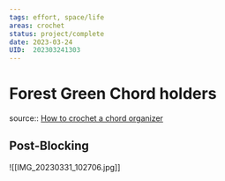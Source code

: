 ```yaml
---
tags: effort, space/life
areas: crochet 
status: project/complete
date: 2023-03-24
UID:  202303241303
---
```


# Forest Green Chord holders

source:: [How to crochet a chord organizer](https://youtu.be/KfHRcPXy5cA)

## Post-Blocking

![[IMG_20230331_102706.jpg]]